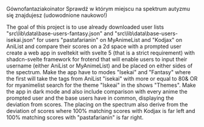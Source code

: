 Gównofantaziakoinator
Sprawdź w którym miejscu na spektrum autyzmu się znajdujesz (udowodnione naukowo!)

The goal of this project is to use already downloaded user lists "src\lib\data\base-users-fantasy.json" and "src\lib\data\base-users-isekai.json" for users "pastafarianin" on MyAnimeList and "Kodjax" on AniList and compare their scores on a 2d space with a prompted user create a web app in sveltekit with svelte 5 (that is a strict requirement) with shadcn-svelte framework for frotend that will enable users to input their username (either AniList or MyAnimeList) and be placed on either sides of the spectrum. Make the app have to modes "Isekai" and "Fantasy" where the first will take the tags from AniList "isekai" with more or equal to 80& OR for myanimelist search for the theme "Iskeai" in the shows "Themes".
Make the app in dark mode and also include comparison with every anime the prompted user and the base users have in common, displaying the deviation from scores. The placing on the spectrum also derive from the deviation of scores where 100% matching scores with Kodjax is far left and 100% matching scores with "pastafarianin" is far right.